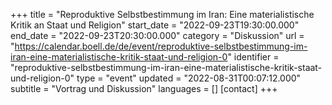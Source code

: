 +++
title = "Reproduktive Selbstbestimmung im Iran: Eine materialistische Kritik an Staat und Religion"
start_date = "2022-09-23T19:30:00.000"
end_date = "2022-09-23T20:30:00.000"
category = "Diskussion"
url = "https://calendar.boell.de/de/event/reproduktive-selbstbestimmung-im-iran-eine-materialistische-kritik-staat-und-religion-0"
identifier = "reproduktive-selbstbestimmung-im-iran-eine-materialistische-kritik-staat-und-religion-0"
type = "event"
updated = "2022-08-31T00:07:12.000"
subtitle = "Vortrag und Diskussion"
languages = []
[contact]
+++